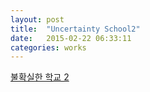 ```yaml
---
layout: post
title:  "Uncertainty School2"
date:   2015-02-22 06:33:11
categories: works
---
```

 
 
 [불확실한 학교 2](https://docs.google.com/document/d/1UvG2gX1V76v1xr4niZ5smAzXEqzvkhMq8mj4cb-hMP4/)